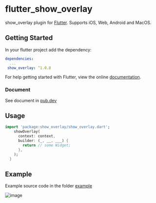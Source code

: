 # flutter_show_overlay

show_overlay plugin for [Flutter](https://flutter.io).
Supports iOS, Web, Android and MacOS.

## Getting Started

In your flutter project add the dependency:

```yml
dependencies:
  ...
 show_overlay: ^1.0.8
```

For help getting started with Flutter, view the online [documentation](https://flutter.io/).

### Document

See document in [pub.dev](https://pub.dev/documentation/show_overlay/latest/show_overlay/showOverlay.html)

## Usage

```dart
import 'package:show_overlay/show_overlay.dart';
    showOverlay(
      context: context,
      builder: (_, __, ___) {
        return // some Widget;
      },
    );
  }
```

## Example

Example source code in the folder [example](https://github.com/yinxulai/flutter_show_overlay/tree/master/example)

![image](https://github.com/yinxulai/flutter_show_overlay/blob/master/example/snapshot.gif)
